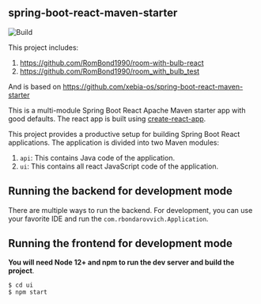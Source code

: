 spring-boot-react-maven-starter
-----

![Build](https://github.com/xebia-os/spring-boot-react-maven-starter/workflows/spring-boot-react-maven-starter%20CI/badge.svg)

This project includes:
1. https://github.com/RomBond1990/room-with-bulb-react
2. https://github.com/RomBond1990/room_with_bulb_test

And is based on https://github.com/xebia-os/spring-boot-react-maven-starter 


This is a multi-module Spring Boot React Apache Maven starter app with good defaults. The react app is built using [create-react-app](https://github.com/facebookincubator/create-react-app).

This project provides a productive setup for building Spring Boot React applications. The application is divided into two Maven modules:

1. `api`: This contains Java code of the application.
2. `ui`: This contains all react JavaScript code of the application.



## Running the backend for development mode

There are multiple ways to run the backend. For development, you can use your favorite IDE and run the
`com.rbondarovvich.Application`. 

## Running the frontend for development mode

**You will need Node 12+ and npm to run the dev server and build the project**.


```
$ cd ui
$ npm start
```

